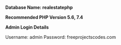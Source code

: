 **Database Name: realestatephp**

**Recommended PHP Version 5.6, 7.4**

**Admin Login Details**

Username: admin
Password: freeprojectscodes.com
